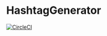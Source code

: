 # HashtagGenerator
[![CircleCI](https://circleci.com/gh/razvandalca/HashtagGenerator.svg?style=svg)](https://circleci.com/gh/razvandalca/HashtagGenerator)

